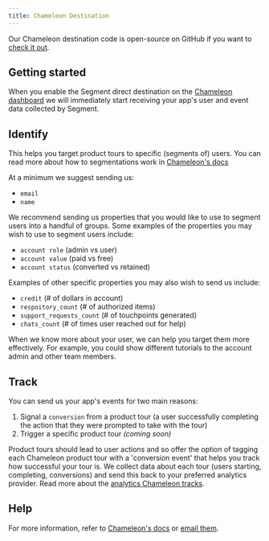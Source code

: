 ```yaml
---
title: Chameleon Destination
---
```


Our Chameleon destination code is open-source on GitHub if you want to [check it out](https://github.com/segment-integrations/analytics.js-integration-chameleon).

## Getting started

When you enable the Segment direct destination on the [Chameleon dashboard](https://prehensile.trychameleon.com/integrations) we will immediately start receiving your app's user and event data collected by Segment.

## Identify

This helps you target product tours to specific (segments of) users. You can read more about how to segmentations work in [Chameleon's docs](https://docs.trychameleon.com/docs/user-identification)

At a minimum we suggest sending us:
 - `email`
 - `name`

We recommend sending us properties that you would like to use to segment users into a handful of groups. Some examples of the properties you may wish to use to segment users include:
 - `account role` (admin vs user)
 - `account value` (paid vs free)
 - `account status` (converted vs retained)

Examples of other specific properties you may also wish to send us include:
 - `credit` (# of dollars in account)
 - `respoitory_count` (# of authorized items)
 - `support_requests_count` (# of touchpoints generated)
 - `chats_count` (# of times user reached out for help)

When we know more about your user, we can help you target them more effectively. For example, you could show different tutorials to the account admin and other team members.


## Track
You can send us your app's events for two main reasons:

1. Signal a `conversion` from a product tour (a user successfully completing the action that they were prompted to take with the tour)
2. Trigger a specific product tour _(coming soon)_

Product tours should lead to user actions and so offer the option of tagging each Chameleon product tour with a 'conversion event' that helps you track how successful your tour is. We collect data about each tour (users starting, completing, conversions) and send this back to your preferred analytics provider. Read more about the [analytics Chameleon tracks](https://docs.trychameleon.com/docs/analytics).

## Help
For more information, refer to [Chameleon's docs](https://docs.trychameleon.com) or [email them](mailto:support@trychameleon.com).
